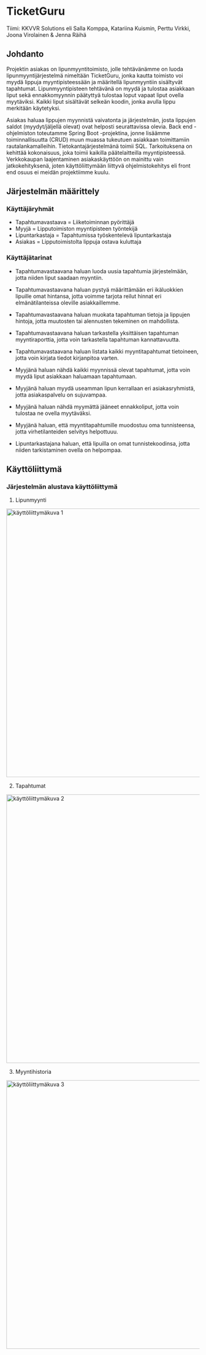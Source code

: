# TicketGuru

Tiimi: KKVVR Solutions eli Salla Komppa, Katariina Kuismin, Perttu Virkki, Joona Virolainen & Jenna Räihä

## Johdanto

Projektin asiakas on lipunmyyntitoimisto, jolle tehtävänämme on luoda lipunmyyntijärjestelmä nimeltään TicketGuru, jonka kautta toimisto voi myydä lippuja myyntipisteessään ja määritellä lipunmyyntiin sisältyvät tapahtumat. Lipunmyyntipisteen tehtävänä on myydä ja tulostaa asiakkaan liput sekä ennakkomyynnin päätyttyä tulostaa loput vapaat liput ovella myytäviksi. Kaikki liput sisältävät selkeän koodin, jonka avulla lippu merkitään käytetyksi. 

Asiakas haluaa lippujen myynnistä vaivatonta ja järjestelmän, josta lippujen saldot (myydyt/jäljellä olevat) ovat helposti seurattavissa olevia. Back end -ohjelmiston toteutamme Spring Boot -projektina, jonne lisäämme toiminnallisuutta (CRUD) muun muassa tukeutuen asiakkaan toimittamiin rautalankamalleihin. Tietokantajärjestelmänä toimii SQL. Tarkoituksena on kehittää kokonaisuus, joka toimii kaikilla päätelaitteilla myyntipisteessä. Verkkokaupan laajentaminen asiakaskäyttöön on mainittu vain jatkokehityksenä, joten käyttöliittymään liittyvä ohjelmistokehitys eli front end osuus ei meidän projektiimme kuulu.

## Järjestelmän määrittely

### Käyttäjäryhmät

* Tapahtumavastaava = Liiketoiminnan pyörittäjä
* Myyjä = Lipputoimiston myyntipisteen työntekijä
* Lipuntarkastaja = Tapahtumissa työskentelevä lipuntarkastaja
* Asiakas = Lipputoimistolta lippuja ostava kuluttaja

### Käyttäjätarinat

* Tapahtumavastaavana haluan luoda uusia tapahtumia järjestelmään, jotta niiden liput saadaan myyntiin.

* Tapahtumavastaavana haluan pystyä määrittämään eri ikäluokkien lipuille omat hintansa, jotta voimme tarjota reilut hinnat eri elmänätilanteissa oleville asiakkaillemme.

* Tapahtumavastaavana haluan muokata tapahtuman tietoja ja lippujen hintoja, jotta muutosten tai alennusten tekeminen on mahdollista.

* Tapahtumavastaavana haluan tarkastella yksittäisen tapahtuman myyntiraporttia, jotta voin tarkastella tapahtuman kannattavuutta.

* Tapahtumavastaavana haluan listata kaikki myyntitapahtumat tietoineen, jotta voin kirjata tiedot kirjanpitoa varten.

* Myyjänä haluan nähdä kaikki myynnissä olevat tapahtumat, jotta voin myydä liput asiakkaan haluamaan tapahtumaan.

* Myyjänä haluan myydä useamman lipun kerrallaan eri asiakasryhmistä, jotta asiakaspalvelu on sujuvampaa.

* Myyjänä haluan nähdä myymättä jääneet ennakkoliput, jotta voin tulostaa ne ovella myytäväksi.

* Myyjänä haluan, että myyntitapahtumille muodostuu oma tunnisteensa, jotta virhetilanteiden selvitys helpottuuu.

* Lipuntarkastajana haluan, että lipuilla on omat tunnistekoodinsa, jotta niiden tarkistaminen ovella on helpompaa.

## Käyttöliittymä

### Järjestelmän alustava käyttöliittymä

1. Lipunmyynti

<img width="700" alt="käyttöliittymäkuva 1" src="https://github.com/kkuismin/kkvvrsolutions-ticketguru/assets/118982668/15093015-fa57-42ad-bc65-3be1a7af2529">

2. Tapahtumat

<img width="700" alt="käyttöliittymäkuva 2" src="https://github.com/kkuismin/kkvvrsolutions-ticketguru/assets/118982668/e39756c3-3db8-48db-9338-dad57058e7e6">

3. Myyntihistoria 

<img width="700" alt="käyttöliittymäkuva 3" src="https://github.com/kkuismin/kkvvrsolutions-ticketguru/assets/118982668/5cacb71b-3225-4c26-9cd5-de11c4933cfc">
